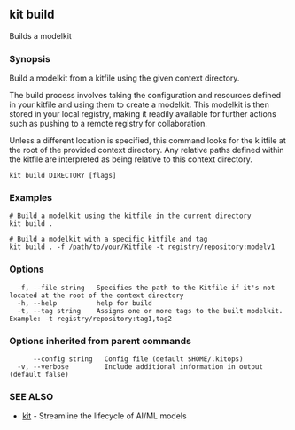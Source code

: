 ## kit build

Builds a modelkit

### Synopsis

Build a modelkit from a kitfile using the given context directory. 

The build process involves taking the configuration and resources defined in 
your kitfile and using them to create a modelkit. This modelkit is then stored
in your local registry, making it readily available for further actions such 
as pushing to a remote registry for collaboration.

Unless a different location is specified, this command looks for the k	itfile 
at the root of the provided context directory. Any relative paths defined 
within the kitfile are interpreted as being relative to this context directory.

```
kit build DIRECTORY [flags]
```

### Examples

```
# Build a modelkit using the kitfile in the current directory
kit build .

# Build a modelkit with a specific kitfile and tag
kit build . -f /path/to/your/Kitfile -t registry/repository:modelv1
```

### Options

```
  -f, --file string   Specifies the path to the Kitfile if it's not located at the root of the context directory
  -h, --help          help for build
  -t, --tag string    Assigns one or more tags to the built modelkit. Example: -t registry/repository:tag1,tag2
```

### Options inherited from parent commands

```
      --config string   Config file (default $HOME/.kitops)
  -v, --verbose         Include additional information in output (default false)
```

### SEE ALSO

* [kit](kit.md)	 - Streamline the lifecycle of AI/ML models


